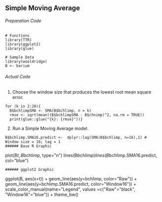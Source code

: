 ## Simple Moving Average
###### Preparation Code
```
# Functions
library(TTR)
library(ggplot2)
library(glue)

# Sample Data
library(wooldridge)
B <- barium
```
###### Actual Code
1. Choose the window size that produces the lowest root mean square error.
```
for (k in 2:20){
  B$bchlimpSMA <- SMA(B$bchlimp, n = k)
  rmse <- sqrt(mean((B$bchlimpSMA - B$chnimp)^2, na.rm = TRUE))
  print(glue::glue("{k}: {rmse}"))}
```
2. Run a Simple Moving Average model.
```
B$bchlimp.SMA16.predict <-  dplyr::lag(SMA(B$bchlimp, n=16),1) # Window size = 16; lag = 1
###### Base R Graphic
```
plot(B$t, B$bchlimp, type="n")
lines(B$bchlimp)
lines(B$bchlimp.SMA16.predict, col="blue")
```
###### ggplot2 Graphic
```
ggplot(B, aes(x=t)) +
  geom_line(aes(y=bchlimp, color="Raw")) +
  geom_line(aes(y=bchlimp.SMA16.predict, color="Window16")) +
  scale_color_manual(name="Legend", values =c("Raw"="black", "Window16"="blue")) +
  theme_bw()
```
